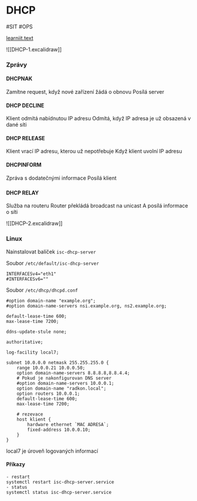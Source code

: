 # DHCP

#SIT #OPS 

[learniit.text](https://learniit.tech/site/dhcp-server-linux)


![[DHCP-1.excalidraw]]


### Zprávy

#### DHCPNAK

Zamítne request, když nové zařízení žádá o obnovu
Posílá server

#### DHCP DECLINE

Klient odmítá nabídnutou IP adresu
Odmítá, když IP adresa je už obsazená v dané síti

#### DHCP RELEASE

Klient vrací IP adresu, kterou už nepotřebuje
Když klient uvolní IP adresu


#### DHCPINFORM

Zpráva s dodatečnými informace
Posílá klient


###

#### DHCP RELAY

Služba na routeru
Router překládá broadcast na unicast
A posílá informace o síti

![[DHCP-2.excalidraw]]



### Linux

Nainstalovat balíček `isc-dhcp-server`

Soubor `/etc/default/isc-dhcp-server`
```
INTERFACESv4="eth1"
#INTERFACESv6=""
```

Soubor `/etc/dhcp/dhcpd.conf`
```
#option domain-name "example.org";
#option domain-name-servers nsi.example.org, ns2.example.org;

default-lease-time 600;
max-lease-time 7200;

ddns-update-stule none;

authoritative;

log-facility local7;

subnet 10.0.0.0 netmask 255.255.255.0 {
	range 10.0.0.21 10.0.0.50;
	option domain-name-servers 8.8.8.8,8.8.4.4;
	# Pokud je nakonfigurovan DNS server
	#option domain-name-servers 10.0.0.1;
	option domain-name "radkon.local";
	option routers 10.0.0.1;
	default-lease-time 600;
	max-lease-time 7200;

	# rezevace
	host klient {
		hardware ethernet `MAC ADRESA`;
		fixed-address 10.0.0.10;
	}
}
```

local7 je úroveň logovaných informací

#### Příkazy

```
- restart
systemctl restart isc-dhcp-server.service
- status
systemctl status isc-dhcp-server.service

```